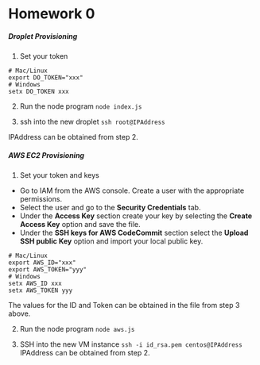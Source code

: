 Homework 0
===============

##### Droplet Provisioning
1. Set your token

```
# Mac/Linux
export DO_TOKEN="xxx"
# Windows
setx DO_TOKEN xxx
```

2. Run the node program
`node index.js`

3. ssh into the new droplet
`ssh root@IPAddress`

IPAddress can be obtained from step 2.

##### AWS EC2 Provisioning
1. Set your token and keys
* Go to IAM from the AWS console. Create a user with the appropriate permissions.
* Select the user and go to the **Security Credentials** tab. 
* Under the **Access Key** section create your key by selecting the **Create Access Key** option and save the file.
* Under the **SSH keys for AWS CodeCommit** section select the **Upload SSH public Key** option and import your local public key.

```
# Mac/Linux
export AWS_ID="xxx"
export AWS_TOKEN="yyy"
# Windows
setx AWS_ID xxx
setx AWS_TOKEN yyy
```
The values for the ID and Token can be obtained in the file from step 3 above.

2. Run the node program
`node aws.js`

3. SSH into the new VM instance
`ssh -i id_rsa.pem centos@IPAddress`
IPAddress can be obtained from step 2.









